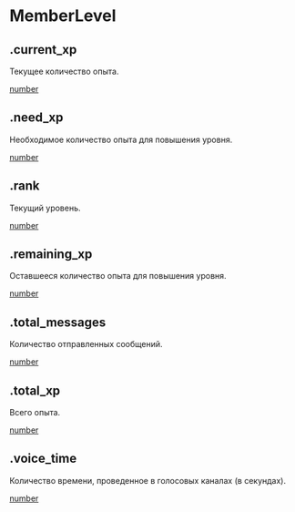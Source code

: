 # MemberLevel

## .current\_xp

Текущее количество опыта.

[number](https://developer.mozilla.org/ru/docs/Web/JavaScript/Reference/Global\_Objects/Number)

## .need\_xp

Необходимое количество опыта для повышения уровня.

[number](https://developer.mozilla.org/ru/docs/Web/JavaScript/Reference/Global\_Objects/Number)

## .rank

Текущий уровень.

[number](https://developer.mozilla.org/ru/docs/Web/JavaScript/Reference/Global\_Objects/Number)

## .remaining\_xp

Оставшееся количество опыта для повышения уровня.

[number](https://developer.mozilla.org/ru/docs/Web/JavaScript/Reference/Global\_Objects/Number)

## .total\_messages

Количество отправленных сообщений.

[number](https://developer.mozilla.org/ru/docs/Web/JavaScript/Reference/Global\_Objects/Number)

## .total\_xp

Всего опыта.

[number](https://developer.mozilla.org/ru/docs/Web/JavaScript/Reference/Global\_Objects/Number)

## .voice\_time

Количество времени, проведенное в голосовых каналах (в секундах).

[number](https://developer.mozilla.org/ru/docs/Web/JavaScript/Reference/Global\_Objects/Number)
